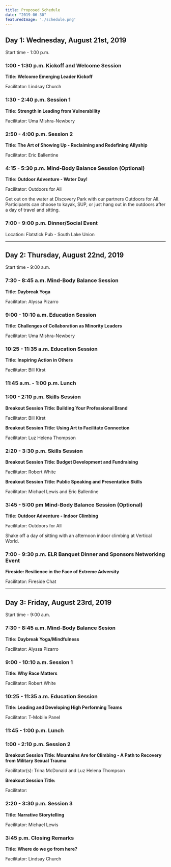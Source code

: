 ```yaml
---
title: Proposed Schedule
date: "2019-06-30"
featuredImage: './schedule.png'
---
```


## <span class="red-text">Day 1: Wednesday, August 21st, 2019</span>

Start time - 1:00 p.m. 


### 1:00 - 1:30 p.m. 		Kickoff and Welcome Session

**Title: Welcome Emerging Leader Kickoff**

Facilitator: Lindsay Church

### 1:30 - 2:40 p.m.			Session 1

**Title: Strength in Leading from Vulnerability**

Facilitator: Uma Mishra-Newbery

### 2:50 - 4:00 p.m.		Session 2

**Title: The Art of Showing Up - Reclaiming and Redefining Allyship**

Facilitator: Eric Ballentine

### 4:15 - 5:30 p.m.			Mind-Body Balance Session (Optional)

**Title: Outdoor Adventure - Water Day!**

Facilitator: Outdoors for All

Get out on the water at Discovery Park with our partners Outdoors for All. Participants can choose to kayak, SUP, or just hang out in the outdoors after a day of travel and sitting. 

### 7:00 - 9:00 p.m.			Dinner/Social Event

Location: Flatstick Pub - South Lake Union

***
	
## <span class="red-text">Day 2: Thursday, August 22nd, 2019</span>

Start time - 9:00 a.m. 



### 7:30 - 8:45 a.m. 		Mind-Body Balance Session

**Title: Daybreak Yoga**

Facilitator: Alyssa Pizarro

### 9:00 - 10:10 a.m. 		Education Session
				
**Title: Challenges of Collaboration as Minority Leaders**

Facilitator: Uma Mishra-Newbery

### 10:25 - 11:35 a.m. 		Education Session
				
**Title: Inspiring Action in Others**

Facilitator: Bill Kirst

### 11:45 a.m. - 1:00 p.m.		Lunch

### 1:00 - 2:10 p.m.		Skills Session

**Breakout Session Title: Building Your Professional Brand**

Facilitator: Bill Kirst 

**Breakout Session Title: Using Art to Facilitate Connection**

Facilitator: Luz Helena Thompson

### 2:20 - 3:30 p.m.		Skills Session

**Breakout Session Title: Budget Development and Fundraising**

Facilitator: Robert White

**Breakout Session Title: Public Speaking and Presentation Skills**

Facilitator: Michael Lewis and Eric Ballentine

### 3:45 - 5:00	pm		Mind-Body Balance Session (Optional)

**Title: Outdoor Adventure - Indoor Climbing**

Facilitator: Outdoors for All

Shake off a day of sitting with an afternoon indoor climbing at Vertical World. 

### 7:00 - 9:30 p.m.		ELR Banquet Dinner and Sponsors Networking Event

**Fireside: Resilience in the Face of Extreme Adversity**

Facilitator: Fireside Chat

***

## <span class="red-text">Day 3: Friday, August 23rd, 2019</span>

Start time - 9:00 a.m. 

### 7:30 - 8:45 a.m. 		Mind-Body Balance Sesion
				
**Title: Daybreak Yoga/Mindfulness**

Facilitator: Alyssa Pizarro

### 9:00 - 10:10 a.m. 		Session 1
				
**Title: Why Race Matters**

Facilitator: Robert White

### 10:25 - 11:35 a.m. 		Education Session
				
**Title: Leading and Developing High Performing Teams**

Facilitator: T-Mobile Panel

### 11:45 - 1:00 p.m. 		Lunch 


### 1:00 - 2:10 p.m.		Session 2

**Breakout Session Title: Mountains Are for Climbing - A Path to Recovery from Military Sexual Trauma**

Facilitator(s): Trina McDonald and Luz Helena Thompson

**Breakout Session Title:**

Facilitator: 

### 2:20 - 3:30 p.m.		Session 3

**Title: Narrative Storytelling**

Facilitator: Michael Lewis

### 3:45 p.m.			Closing Remarks
**Title: Where do we go from here?**

Facilitator: Lindsay Church